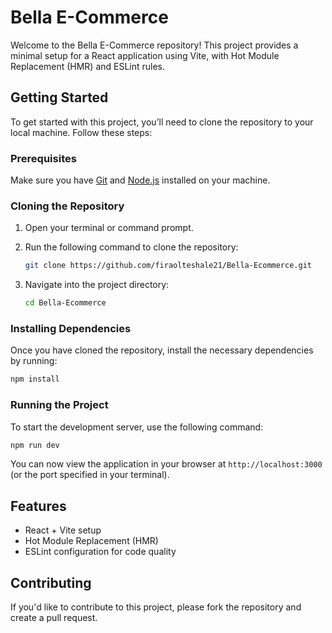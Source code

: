 # Bella E-Commerce

Welcome to the Bella E-Commerce repository! This project provides a minimal setup for a React application using Vite, with Hot Module Replacement (HMR) and ESLint rules.

## Getting Started

To get started with this project, you’ll need to clone the repository to your local machine. Follow these steps:

### Prerequisites

Make sure you have [Git](https://git-scm.com/) and [Node.js](https://nodejs.org/) installed on your machine.

### Cloning the Repository

1. Open your terminal or command prompt.
2. Run the following command to clone the repository:

   ```bash
   git clone https://github.com/firaolteshale21/Bella-Ecommerce.git
   ```

3. Navigate into the project directory:

   ```bash
   cd Bella-Ecommerce
   ```

### Installing Dependencies

Once you have cloned the repository, install the necessary dependencies by running:

```bash
npm install
```

### Running the Project

To start the development server, use the following command:

```bash
npm run dev
```

You can now view the application in your browser at `http://localhost:3000` (or the port specified in your terminal).

## Features

- React + Vite setup
- Hot Module Replacement (HMR)
- ESLint configuration for code quality

## Contributing

If you'd like to contribute to this project, please fork the repository and create a pull request.
